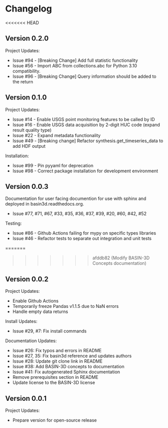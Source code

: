 # Changelog

<<<<<<< HEAD
## Version 0.2.0
Project Updates:
   + Issue #94 - [Breaking Change] Add full statistic functionality
   + Issue #56 - Import ABC from collections.abc for Python 3.10 compatibility.
   + Issue #96 - [Breaking Change]  Query information should be added to the return

## Version 0.1.0
Project Updates:
   + Issue #14 - Enable USGS point monitoring features to be called by ID
   + Issue #16 - Enable USGS data acquisition by 2-digit HUC code (expand result quality type)
   + Issue #22 - Expand metadata functionality
   + Issue #49 - [Breaking change] Refactor synthesis.get_timeseries_data to add HDF output

Installation:
   + Issue #99 - Pin pyyaml for deprecation
   + Issue #98 - Correct package installation for development environment

## Version 0.0.3
Documentation for user facing documention for use with sphinx and
deployed in basin3d.readthedocs.org.
   + Issue #77, #71, #67, #33, #35, #36, #37, #39, #20, #60, #42, #52


Testing:
   + Issue #86 - Github Actions failing for mypy on specific types libraries 
   + Issue #46 -  Refactor tests to separate out integration and unit tests

=======
>>>>>>> afddb82 (Modify BASIN-3D Concepts documentation)
## Version 0.0.2
Project Updates:   
   + Enable Github Actions
   + Temporarily freeze Pandas v1.1.5 due to NaN errors
   + Handle empty data returns
    
Install Updates:
   + Issue #29, #7: Fix install commands

Documentation Updates:
   + Issue #26: Fix typos and errors in README
   + Issue #27, 35: Fix basin3d reference and updates authors
   + Issue #28: Update git clone link in README
   + Issue #38: Add BASIN-3D concepts to documentation
   + Issue #41: Fix autogenerated Sphinx documentation
   + Remove prerequisites section in README
   + Update license to the BASIN-3D license

## Version 0.0.1
Project Updates:
   + Prepare version for open-source release